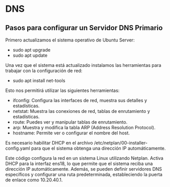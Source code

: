 # DNS

## Pasos para configurar un Servidor DNS Primario

Primero actualizamos el sistema operativo de Ubuntu Server:
* sudo apt upgrade
* sudo apt update

Una vez que el sistema está actualizado instalamos las herramientas para trabajar con la configuración de red:
* sudo apt install net-tools

Esto nos permitirá utilizar las siguientes herramientas:
* ifconfig: Configura las interfaces de red, muestra sus detalles y estadísticas.
* netstat: Muestra las conexiones de red, tablas de enrutamiento y estadísticas.
* route: Puedes ver y manipular tablas de enrutamiento.
* arp: Muestra y modifica la tabla ARP (Address Resolution Protocol).
* hostname: Permite ver o configurar el nombre del host.


Es necesario habilitar DHCP en el archivo /etc/netplan/00-installer-config.yaml para que el sistema obtenga una dirección IP automáticamente.

Este código configura la red en un sistema Linux utilizando Netplan. Activa DHCP para la interfaz ens18, lo que permite que el sistema reciba una dirección IP automáticamente. Además, se pueden definir servidores DNS específicos y configurar una ruta predeterminada, estableciendo la puerta de enlace como 10.20.40.1.
